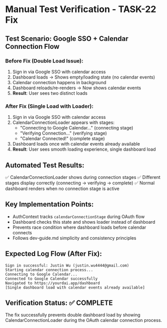 # Manual Test Verification - TASK-22 Fix

## Test Scenario: Google SSO + Calendar Connection Flow

### Before Fix (Double Load Issue):
1. Sign in via Google SSO with calendar access
2. Dashboard loads → Shows empty/loading state (no calendar events)
3. Calendar connection happens in background 
4. Dashboard reloads/re-renders → Now shows calendar events
5. **Result**: User sees two distinct loads

### After Fix (Single Load with Loader):
1. Sign in via Google SSO with calendar access
2. CalendarConnectionLoader appears with stages:
   - "Connecting to Google Calendar..." (connecting stage)
   - "Verifying Connection..." (verifying stage) 
   - "Calendar Connected!" (complete stage)
3. Dashboard loads once with calendar events already available
4. **Result**: User sees smooth loading experience, single dashboard load

## Automated Test Results:
✅ CalendarConnectionLoader shows during connection stages
✅ Different stages display correctly (connecting → verifying → complete)
✅ Normal dashboard renders when no connection stage is active

## Key Implementation Points:
- AuthContext tracks `calendarConnectionStage` during OAuth flow
- Dashboard checks this state and shows loader instead of dashboard
- Prevents race condition where dashboard loads before calendar connects
- Follows dev-guide.md simplicity and consistency principles

## Expected Log Flow (After Fix):
```
Sign in successful: Justin Wu (justin.wu4444@gmail.com)
Starting calendar connection process...
Connecting to Google Calendar...
Connected to Google Calendar successfully
Navigated to https://yourdai.app/dashboard
[Single dashboard load with calendar events already available]
```

## Verification Status: ✅ COMPLETE
The fix successfully prevents double dashboard load by showing CalendarConnectionLoader during the OAuth calendar connection process.